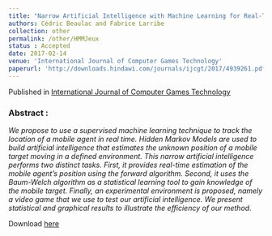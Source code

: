 ```yaml
---
title: "Narrow Artificial Intelligence with Machine Learning for Real-Time Estimation of a Mobile Agents Location Using Hidden Markov Models"
authors: Cédric Beaulac and Fabrice Larribe
collection: other
permalink: /other/HMMJeux
status : Accepted
date: 2017-02-14
venue: 'International Journal of Computer Games Technology'
paperurl: 'http://downloads.hindawi.com/journals/ijcgt/2017/4939261.pdf'
---
```


Published in [International Journal of Computer Games Technology](https://www.hindawi.com/journals/ijcgt/)

### Abstract :

*We propose to use a supervised machine learning technique to track the location of a mobile agent in real time. Hidden Markov Models are used to build artificial intelligence that estimates the unknown position of a mobile target moving in a defined environment. This narrow
artificial intelligence performs two distinct tasks. First, it provides real-time estimation of the mobile agent’s position using the forward algorithm. Second, it uses the Baum-Welch algorithm as a statistical learning tool to gain knowledge of the mobile target. Finally, an experimental environment is proposed, namely a video game that we use to test our artificial intelligence. We present statistical and graphical results to illustrate the efficiency of our method.*

Download [here](http://downloads.hindawi.com/journals/ijcgt/2017/4939261.pdf)
